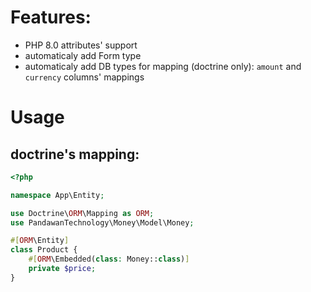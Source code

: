 # Features:
- PHP 8.0 attributes' support
- automaticaly add Form type
- automaticaly add DB types for mapping (doctrine only): `amount` and `currency` columns' mappings

# Usage
## doctrine's mapping:
```php
<?php

namespace App\Entity;

use Doctrine\ORM\Mapping as ORM;
use PandawanTechnology\Money\Model\Money;

#[ORM\Entity]
class Product {
    #[ORM\Embedded(class: Money::class)]
    private $price;
} 
```
